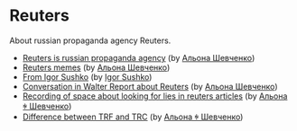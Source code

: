 # Reuters

About russian propaganda agency Reuters.

* [Reuters is russian propaganda agency](main.md) (by [Альона Шевченко](https://twitter.com/cryptodrftng))
* [Reuters memes](memes.md) (by [Альона Шевченко](https://twitter.com/cryptodrftng))
* [From Igor Sushko](from_igor_sushko.md) (by [Igor Sushko](https://twitter.com/igorsushko))
* [Conversation in Walter Report about Reuters](conversation_in_walter_reports.md) (by [Альона Шевченко](https://twitter.com/cryptodrftng))
* [Recording of space about looking for lies in reuters articles](looking_for_reuters_lies.md) (by [Альона ꑭ Шевченко](https://twitter.com/cryptodrftng))
* [Difference between TRF and TRC](difference_betweet_trf_and_trc.md) (by [Альона ꑭ Шевченко](https://twitter.com/cryptodrftng))
